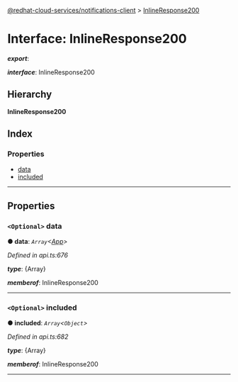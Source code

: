 [@redhat-cloud-services/notifications-client](../README.md) > [InlineResponse200](../interfaces/inlineresponse200.md)

# Interface: InlineResponse200

*__export__*: 

*__interface__*: InlineResponse200

## Hierarchy

**InlineResponse200**

## Index

### Properties

* [data](inlineresponse200.md#data)
* [included](inlineresponse200.md#included)

---

## Properties

<a id="data"></a>

### `<Optional>` data

**● data**: *`Array`<[App](../modules/app.md)>*

*Defined in api.ts:676*

*__type__*: {Array}

*__memberof__*: InlineResponse200

___
<a id="included"></a>

### `<Optional>` included

**● included**: *`Array`<`Object`>*

*Defined in api.ts:682*

*__type__*: {Array}

*__memberof__*: InlineResponse200

___

